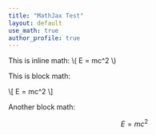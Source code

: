 ```yaml
---
title: "MathJax Test"
layout: default
use_math: true
author_profile: true
---
```


This is inline math: \\( E = mc^2 \\)

This is block math:

\\[
E = mc^2
\\]

Another block math:

$$
E = mc^2
$$

